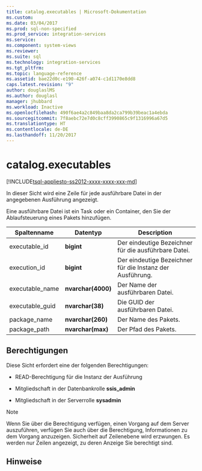 ```yaml
---
title: catalog.executables | Microsoft-Dokumentation
ms.custom: 
ms.date: 03/04/2017
ms.prod: sql-non-specified
ms.prod_service: integration-services
ms.service: 
ms.component: system-views
ms.reviewer: 
ms.suite: sql
ms.technology: integration-services
ms.tgt_pltfrm: 
ms.topic: language-reference
ms.assetid: bae22d0c-e190-426f-a074-c1d1170e8dd8
caps.latest.revision: "9"
author: douglaslMS
ms.author: douglasl
manager: jhubbard
ms.workload: Inactive
ms.openlocfilehash: 490f6ae4a2c849baa8da2ca799b39beac1a4ebda
ms.sourcegitcommit: 7f8aebc72e7d0c8cff3990865c9f1316996a67d5
ms.translationtype: HT
ms.contentlocale: de-DE
ms.lasthandoff: 11/20/2017
---
```

# <a name="catalogexecutables"></a>catalog.executables
[!INCLUDE[tsql-appliesto-ss2012-xxxx-xxxx-xxx-md](../../includes/tsql-appliesto-ss2012-xxxx-xxxx-xxx-md.md)]

  In dieser Sicht wird eine Zeile für jede ausführbare Datei in der angegebenen Ausführung angezeigt.  
  
 Eine ausführbare Datei ist ein Task oder ein Container, den Sie der Ablaufsteuerung eines Pakets hinzufügen.  
  
|Spaltenname|**Datentyp**|Description|  
|-----------------|-------------------|-----------------|  
|executable_id|**bigint**|Der eindeutige Bezeichner für die ausführbare Datei.|  
|execution_id|**bigint**|Der eindeutige Bezeichner für die Instanz der Ausführung.|  
|executable_name|**nvarchar(4000)**|Der Name der ausführbaren Datei.|  
|executable_guid|**nvarchar(38)**|Die GUID der ausführbaren Datei.|  
|package_name|**nvarchar(260)**|Der Name des Pakets.|  
|package_path|**nvarchar(max)**|Der Pfad des Pakets.|  
  
## <a name="permissions"></a>Berechtigungen  
 Diese Sicht erfordert eine der folgenden Berechtigungen:  
  
-   READ-Berechtigung für die Instanz der Ausführung  
  
-   Mitgliedschaft in der Datenbankrolle **ssis_admin**  
  
-   Mitgliedschaft in der Serverrolle **sysadmin**  
  
> [!NOTE]  
>  Wenn Sie über die Berechtigung verfügen, einen Vorgang auf dem Server auszuführen, verfügen Sie auch über die Berechtigung, Informationen zu dem Vorgang anzuzeigen. Sicherheit auf Zeilenebene wird erzwungen. Es werden nur Zeilen angezeigt, zu deren Anzeige Sie berechtigt sind.  
  
## <a name="remarks"></a>Hinweise  
  
